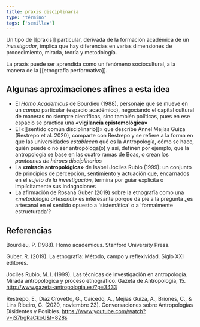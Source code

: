 ```yaml
---
title: praxis disciplinaria
type: 'término'
tags: ['semilla❦']
---
```


Un tipo de [[praxis]] particular, derivada de la formación académica de un *investigador*, implica que hay diferencias en varias dimensiones de procedimiento, mirada, teoría y metodología.

La praxis puede ser aprendida como un fenómeno sociocultural, a la manera de la [[etnografía performativa]].

## Algunas aproximaciones afines a esta idea

- El *Homo Academicus* de Bourdieu (1988), personaje que se mueve en un *campo* particular (espacio académico), negociando el capital cultural de maneras no siempre científicas, sino también políticas, pues en ese espacio se practica una **«vigilancia epistemológica»**
- El «[[sentido común disciplinario]]» que describe Annel Mejías Guiza (Restrepo et al. 2020), comparte con Restrepo y se refiere a la forma en que las universidades *establecen* qué es la Antropología, cómo se hace, quién puede o no ser antropóloga(o) y así, definen por ejemplo, que la antropología se base en las cuatro ramas de Boas, o crean los *panteones de héroes disciplinarios*
- La **«mirada antropológica»** de Isabel Jociles Rubio (1999): un conjunto de principios de percepción, sentimiento y actuación que, encarnados en el *sujeto de la investigación*, termina por guiar explícita o implícitamente sus indagaciones
- La afirmación de Rosana Guber (2019) sobre la etnografía como una *«metodología artesanal»* es interesante porque da pie a la pregunta ¿es artesanal en el sentido opuesto a 'sistemática' o a 'formalmente estructurada'?

## Referencias

Bourdieu, P. (1988). Homo academicus. Stanford University Press.

Guber, R. (2019). La etnografía: Método, campo y reflexividad. Siglo XXI editores.

Jociles Rubio, M. I. (1999). Las técnicas de investigación en antropología. Mirada antropológica y proceso etnográfico. Gazeta de Antropología, 15. http://www.gazeta-antropologia.es/?p=3433

Restrepo, E., Díaz Crovetto, G., Caicedo, A., Mejías Guiza, A., Briones, C., & Lins Ribeiro, G. (2020, noviembre 23). Conversaciones sobre Antropologías Disidentes y Posibles. https://www.youtube.com/watch?v=jS7bgRaCkoU&t=828s

